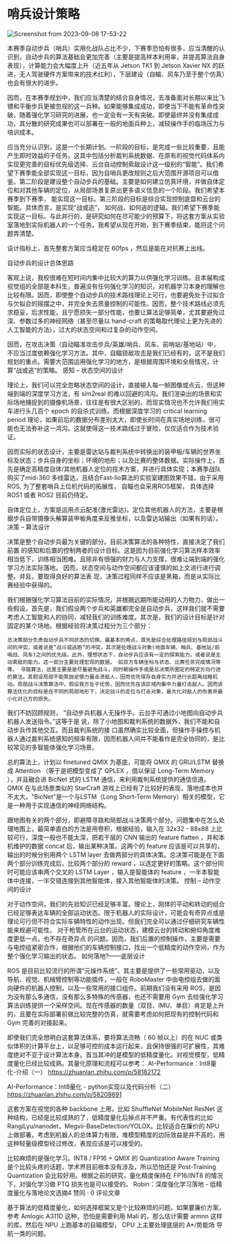# 哨兵设计策略
![Screenshot from 2023-09-08 17-53-22](https://github.com/pym96/MA_Sentry/assets/105438207/5c85116b-526d-436c-b0a1-5a0b70b4ef00)

本赛季自动步兵（哨兵）实用化战队占比不少，下赛季恐怕有很多，应当清醒的认识到，自动步兵的算法基础会更加完善（主要是提高样本利用率，并提高算法自身表现），计算能力会大幅度上升（近五年从 Jetson TK1 到 Jetson Xavier NX 的跃进，无人驾驶硬件方案带来的技术红利），下层建设（自瞄、风车乃至于整个仿真）也会有很大的进步。

因而，在本赛季规划中，我们应当清楚的结合自身情况，去准备面对长期以来比飞镖和平衡步兵更被忽视的这一兵种。如果能够集成成功，即使当下不能有革命性突破，随着强化学习研究的进展，也一定会有一天有突破。即使最终并没有集成成功，其分散的研究成果也可以部署在一般的地面兵种上，减轻操作手的临场压力与培训成本。

应当充分认识到，这是一个长期计划。一阶段的目标，是完成一些比较重要，且能产生即时效益的子任务。这其中包括分析裁判系统数据、在原有的视觉代码体系内实现更完善的目标优先级选择、云台自动控制索敌设计这一级别的“智能”。我们希望下赛季能全部实现这一目标，因为自哨兵更改规则之后大范围开源项目可以借鉴。第二阶段是建设整个自动步兵的基础。主要是如何建立仿真环境，并做自体定位和对其他车辆的定位，从局部场景复原出更多语义信息的一个阶段。我们希望本赛季到下赛季， 能实现这一目标。第三阶段的目标是综合实现控制底盘和云台的智能。具体而言，是实现“战或逃”， 如何战，如何逃的逻辑。我们希望下赛季能实现这一目标。与此并行的，是研究如何在尽可能少的预算下，将这套方案从实验室落地到实际机器人的一个任务。我希望从现在开始，到下赛季结束，能将这个问题弄清楚。

设计指标上，首先整套方案应当稳定在 60fps ，然后是能在对抗赛上出线。

自动步兵的设计总体思路

客观上说，我校很难在短时间内集中比较大的算力以供强化学习训练。且本届构成视觉组的全部是本科生，普遍没有任何强化学习的知识，对机器学习本身的理解也比较有限。因而，即使整个自动步兵的技术路线理论上可行，也要避免处于过拟合与欠拟合的摇摆之中，并完全失去质量控制的可能性。因而，整个技术路线必须先求稳妥，后求性能，且宁愿损失一部分性能，也要让算法足够简单，尤其要避免过深、参数过多的神经网络（甚至尽量以 hand-craft 的策略取代理论上更为先进的人工智能的方法），过大的状态空间和过复杂的动作空间。

因而，在攻击决策（自动瞄准攻击步兵/英雄/哨兵、风车、前哨站/基地站）中，不应当过度依赖强化学习方法。其中，自瞄锁敌攻击是我们已经有的，这不是我们规划的重点。需要大范围运用强化学习的地方，是根据周围环境和全局情况，计算“战或逃”的策略。
感知 – 状态空间的设计

理论上，我们可以完全忽略状态空间的设计，直接输入每一帧图像或点云，但这种端到端的深度学习方法，有 sim2real 的难以回避的鸿沟。我们渲染出的场景和实际场地捕捉到的摄像机场景，往往是有很大区别的，而现实情况也不允许我们用实车进行头几百个 epoch 的自杀式训练。而根据深度学习的 critical learning period 理论，如果前后的数据分布差别太大，即使长时间在真实场地训练，很可能也无法弥补这一鸿沟。这就使得这一技术路线过于冒险，仅仅适合作为技术验证。

因而实际的状态设计，主要是雷达站与裁判系统中转换出的装甲板/车辆的世界坐标及状态；步兵自身的坐标；环境的地形；以及比赛的整体数据。实际操作上，首先是确定高精度自体/其他机器人定位的技术方案，并进行具体实现；本赛季战队购买了mid-360 多线雷达，且结合Fast-lio算法的实验室建图效果不错，由于采用ROS, 为了整套哨兵上位机代码的拓展性， 自瞄也会采用ROS框架， 具体选择 ROS1 或者 ROS2 目前仍待定。

自体定位上，方案是运用点云配准(激光雷达)。定位其他机器人的方法，主要是根据步兵自带摄像头解算装甲板角度来反推坐标，以及雷达站输出（如果有的话）。
决策 – 算法设计

决策是整个自动步兵最为关键的部分。目前决策算法的各种特性，直接决定了我们前置 的感知和后置的控制两者的设计目标。这是因为目前强化学习算法样本效率相当低下，训练相当困难。且除非有很强的财力与人力支撑，很难让端到端的强化学习方法实际落地。 因而，状态空间与动作空间都应该谨慎的如上文进行进行调整。并且，要取得良好的算法表 现，决策过程同样不应该是黑箱，而是从实际比赛经验中获得的。

我们根据强化学习算法目前的实际情况，并根据远期所能动用的人力物力，做出一些假设。首先是，我们假设两个步兵和英雄都完全是自动步兵，这样我们就不需要考虑人工智能和人的协同，减轻我们的训练难度。其次是，我们的设计目标是针对固定的某个场地。根据经验将决策过程分为三个部分：

    总决策部分负责自动步兵不同状态的切换。最基本的两点，首先是综合处理路径规划与局部战斗间的冲突，或者说是“战斗或逃跑“的冲突。其次是处理战斗对象(地面车辆、哨兵、基地站/前哨战、风车)之间的优先级。此外，理想状态下，自动步兵应该有一定的探索能力，或者说是主动索敌的能力。这一部分主要处理宏观的数据， 如双方车辆坐标与状态、比赛任务完成情况等等。 寻路算法，这里主要是是尽量避免战斗，同时朝操作手或是总决策所圈定的特定方向行进的算法。其假设局部不能聚拢足够力量击溃敌人，因而优先保存自身实力并进行长距离战略机动。局部战斗决策算法中，假设我方处于优势，因而优先在该区域内集中力量打击敌人。因而该算法优化的目标是在不同的局部地形下，决定战斗的走位与打击对象，最大化对敌人的伤害并最小化对己方的损失。

我们不妨回顾规则， “自动步兵机器人无操作手。云台手可通过小地图向自动步兵机器人发送指令。”这等于是 说，除了小地图和裁判系统的数据外，我们不能和自动步兵作其他交互。而且裁判系统的接 口虽然确实比较全面，但操作手操控与机器人通过裁判系统感知的频率有限，因而机器人间并不能看作是完全协同的，是比较常见的多智能体强化学习场景。

总的算法上，计划以 finetuned QMIX 为基底，可能将 QMIX 的 GRU/LSTM 替换成 Attention （等于是把模型变成了 QPLEX ，借以保证 Long-Term Memory ），并且融合进 BicNet 式的 LSTM 通信，来利用裁判系统提供的通信信道。 QMIX 在与此场景类似的 StarCraft 游戏上已经有了比较好的表现，落地成本也并不太大。"BicNet"是一个与LSTM（Long Short-Term Memory）相关的模型，它是一种用于实现通信的神经网络结构。


跟地图有关的两个部分，即避障寻路和局部战斗决策两个部分。问题集中在怎么处理地图上，最简单直白的方法是用卷积，根据经验，输入在 32x32 - 88x88 上比较可行，深度一般也不能太深，把若干层的 CNN 输出的 feature flatten ，并和本机维护的数据 concat 后，输出某种决策。这两个的 feature 应该是可以共享的，输出的时候分别用两个 LSTM layer 去做两部分的具体决策。总决策可能是在下面两个部分训练完成后，比较两个部分的 reward ，以选定更好的策略。这个部分同时可能应该串两个交叉的 LSTM Layer ，输入是智能体的 feature ，一半本智能体中连接，一半交错连接到其他智能体，接入其他智能体的决策。
控制 – 动作空间的设计

对于动作空间，我们的先验知识已经足够丰富。理论上，刚体的平动和转动的组合已经足够表达车辆的全部运动状态。限于机器人的实际设计，可能会有奇异点或是理论可行但不符合实际车辆特性的动作出现。但我们完全可以通过仔细研究车辆性能来规避可能性。 对于枪管所在云台的运动状态，建模云台的转动和俯仰角度难度更低一点，也不存在奇异点 的问题。因而，我们后置的控制操作，主要是需要与电控组紧密合作，根据他们的车辆控制接口，找出一个低精度的动作空间，作为整个强化学习输出的状态。
如何落地?——底层设计

ROS 是目前比较流行的所谓“元操作系统”。其主要是提供了一些常用驱动，以及导航、视觉、机械臂控制等功能插件，一般在 RoboMaster 中由电控组去做的面向硬件的机器人控制，以及一些常用的接口组件。前期我们没有采用 ROS，是因为没有那么多通信，没有那么多特殊的传感器，也还不需要用 Gym 去给强化学习算法训练提供一个采样空间。现在传感器的数量（双目、IMU、单目）肯定是上升的，且要在实际部署前做比较完整的仿真，就需要考虑如何把现有的控制代码和 Gym 完善的对接起来。

即使我们完全想明白这套算法体系，要将算法流畅（ 60 帧以上）的在 NUC 或类似体积的计算平台上，以足够可控的成本运行起来，且保持很强的可扩展性，其难度绝对不亚于设计算法本身。首当其冲的是模型的低精度量化。对视觉模型，低精度量化已经比较成熟。其量化原理和流程可以参考：
AI-Performance：Int8量化-介绍（一）
https://zhuanlan.zhihu.com/p/58182172

AI-Performance：Int8量化 - python实现以及代码分析（二）
https://zhuanlan.zhihu.com/p/58208691

这套方案在视觉的各种 backbone 上用，比如 ShuffleNet MobileNet ResNet 这种结构，已经是比较成熟的了，低精度量化后掉点并不严重。有代表性的比如RangiLyu/nanodet，Megvii-BaseDetection/YOLOX。比较适合在廉价的 NPU 上做部署。考虑到机器人的总体算力有限，堆模型精度的边际效益是并不高的，用这种轻量级模型经过修改，表现应该是可以接受的。

比较麻烦的是强化学习。INT8 / FP16 + QMIX 的 Quantization Aware Training 是个比较头疼的话题，学术界目前根本没有涉及，所以恐怕还是 Post-Training Quantization 会比较好用。根据之前的研究，量化精度保持在 FP16/INT8 的情况下，对强化学习做 PTQ 损失也是可以接受的。
Robin：深度强化学习落地 - 低精度量化与落地论文选摘4 赞同 · 0 评论文章

基于算法的低精度量化，如何选择框架又是个比较麻烦的问题。如果要廉价方案，参考 Amlogic A311D 这种，恐怕是需要利用 Mali 的，那么估计需要 armnn 这样的库。然后在 NPU 上跑基本的自瞄模型， CPU 上主要处理底层的 A*/势能场 导航一类的问题。

